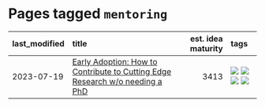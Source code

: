 # Pages tagged `mentoring`

|last_modified|title|est. idea maturity|tags
|:---|:---|---:|:---|
|2023-07-19|[Early Adoption: How to Contribute to Cutting Edge Research w/o needing a PhD](../early_adoption_and_fomo.md)|3413|[![](https://img.shields.io/badge/tag-career_advice-0e5ec)](../tags/career_advice.md) [![](https://img.shields.io/badge/tag-early_adoption-36f98)](../tags/early_adoption.md) [![](https://img.shields.io/badge/tag-mentoring-3a9a4f)](../tags/mentoring.md) [![](https://img.shields.io/badge/tag-reddit-d9f12f)](../tags/reddit.md)|